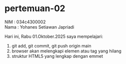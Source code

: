 # pertemuan-02
NIM : 034c4300002<br>
Nama : Yohanes Setiawan Japriadi

Hari ini, Rabu 01.Oktober.2025 saya mempelajari:
<ol>
  <li>git add, git commit, git push origin main</li>
  <li>browser akan melengkapi elemen atau tag yang hilang</li>
  <li>struktur HTML5 yang lengkap dengan emmet</li>
</ol>